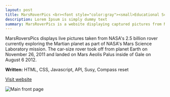 ```yaml
---
layout: post
title: MarsRoverPics <br><font style="color:gray"><small>Educational Science Website</small></font>
description: Lorem Ipsum is simply dummy text
summary: MarsRoverPics is a website displaying captured pictures from NASA's rover exploring the planet of Mars, the third planet in our solar system.
---
```

<style>
h1{
    color: Black;
}
</style>
MarsRoversPics displays live pictures taken from NASA's 2.5 billion rover currently exploring the Martian planet as part of NASA's Mars Science Laboratory mission. The car-size rover took off from planet Earth on November 26, 2011 and landed on Mars Aeolis Palus inside of Gale on August 6 2012. 

<strong>Written:</strong> HTML, CSS, Javascript, API, Susy, Compass reset

<a href="https://michaelamay.github.io/MarsRoversPics/">Visit website</a>

<!-- Image section -->
<!--<img src="https://i.ibb.co/mcgTnfM/Chuck-home.png" alt="Main front page" border="3">-->

<img src="https://i.ibb.co/sbPYmyg/Mars-Home-Page.png" alt="Main front page">




